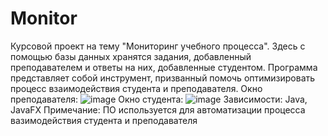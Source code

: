 # Monitor

Курсовой проект на тему "Мониторинг учебного процесса". Здесь с помощью базы данных хранятся задания, добавленный преподавателем и ответы на них, добавленные студентом.
Программа представляет собой инструмент, призванный помочь оптимизировать процесс взаимодействия студента и преподавателя.
Окно преподавателя:
![image](https://github.com/suprimi4/Kursovaya/assets/74929266/828d2045-605f-431c-9947-22f51a5c0a6d)
Окно студента:
![image](https://github.com/suprimi4/Kursovaya/assets/74929266/a19e947f-8e2c-493e-8a1a-e698a28976b9)
Зависимости:
Java, JavaFX
Примечание:
ПО используется для автоматизации процесса вазимодействия студента и преподавателя
